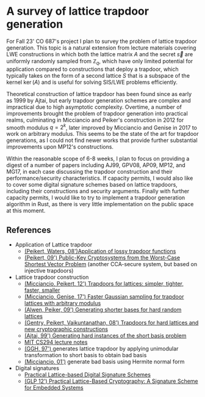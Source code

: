 # A survey of lattice trapdoor generation
For Fall 23' CO 687's project I plan to survey the problem of lattice trapdoor generation. This topic is a natural extension from lecture materials covering LWE constructions in which both the lattice matrix $A$ and the secret $\vec{s}$ are uniformly randomly sampled from $\mathbb{Z}_q$, which have only limited potential for application compared to constructions that deploy a trapdoor, which typically takes on the form of a second lattice $S$ that is a subspace of the kernel $\ker(A)$ and is useful for solving SIS/LWE problems efficiently.

Theoretical construction of lattice trapdoor has been found since as early as 1999 by Ajtai, but early trapdoor generation schemes are complex and impractical due to high asymptotic complexity. Overtime, a number of improvements brought the problem of trapdoor generation into practical realms, culminating in Micciancio and Peiker's construction in 2012 for smooth modulus $q = 2^k$, later improved by Micciancio and Genise in 2017 to work on arbitrary modulus. This seems to be the state of the art for trapdoor generations, as I could not find newer works that provide further substantial improvements upon MP12's constructions.

Within the reasonable scope of 6-8 weeks, I plan to focus on providing a digest of a number of papers including AJ99, GPV08, AP09, MP12, and MG17, in each case discussing the trapdoor construction and their performance/security characteristics. If capacity permits, I would also like to cover some digital signature schemes based on lattice trapdoors, including their constructions and security arguments. Finally with further capacity permits, I would like to try to implement a trapdoor generation algorithm in Rust, as there is very little implementation on the public space at this moment.

## References
- Application of Lattice trapdoor
    - [(Peikert, Waters, 08')Application of lossy trapdoor functions](https://eprint.iacr.org/2007/279.pdf)
    - [(Peikert, 09') Public-Key Cryptosystems from the Worst-Case Shortest Vector Problem](https://eprint.iacr.org/2008/481.pdf) (another CCA-secure system, but based on injective trapdoors)
- Lattice trapdoor construction
    - [(Micciancio, Peikert, 12') Trapdoors for lattices: simpler, tighter, faster, smaller](https://eprint.iacr.org/2011/501)
    - [(Micciancio, Genise, 17') Faster Gaussian sampling for trapdoor lattices with arbitrary modulus](https://eprint.iacr.org/2017/308)
    - [(Alwen, Peiker, 09') Generating shorter bases for hard random lattices](https://eprint.iacr.org/2008/521.pdf)
    - [(Gentry, Peikert, Vaikuntanathan, 08') Trapdoors for hard lattices and new cryptographic constructions](https://eprint.iacr.org/2007/432)
    - [(Ajtai, 99') Generating hard instances of the short basis problem](https://people.csail.mit.edu/vinodv/CS294/ajtai99.pdf)
    - [MIT CS294 lecture notes](https://people.csail.mit.edu/vinodv/CS294/lecturenotes.pdf)
    - [(GGH, 97') ](https://www.wisdom.weizmann.ac.il/~oded/PSX/pkcs.pdf) generates lattice trapdoor by applying unimodular transformation to short basis to obtain bad basis
    - [(Micciancio, 01')](https://cseweb.ucsd.edu/~daniele/papers/HNFcrypt.pdf) generate bad basis using Hermite normal form
- Digital signatures
    - [Practical Lattice-based Digital Signature Schemes](https://csrc.nist.gov/csrc/media/events/workshop-on-cybersecurity-in-a-post-quantum-world/documents/papers/session9-oneill-paper.pdf)
    - [(GLP 12') Practical Lattice-Based Cryptography: A Signature Scheme for Embedded Systems](https://www.iacr.org/archive/ches2012/74280529/74280529.pdf)
